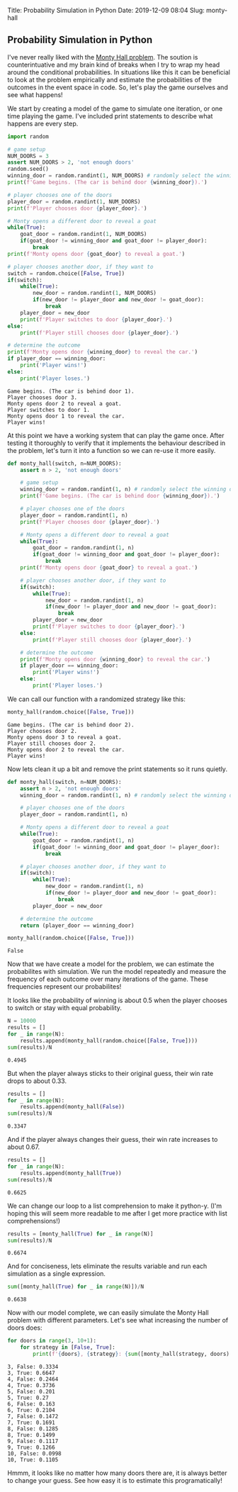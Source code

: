 Title: Probability Simulation in Python
Date: 2019-12-09 08:04
Slug: monty-hall

## Probability Simulation in Python

I've never really liked with the [Monty Hall problem](https://en.wikipedia.org/wiki/Monty_Hall_problem). The soution is counterintuative and my brain kind of breaks when I try to wrap my head around the conditional probabilities. In situations like this it can be beneficial to look at the problem empirically and estimate the probabilities of the outcomes in the event space in code. So, let's play the game ourselves and see what happens!

We start by creating a model of the game to simulate one iteration, or one time playing the game. I've included print statements to describe what happens are every step.


```python
import random
```


```python
# game setup
NUM_DOORS = 3
assert NUM_DOORS > 2, 'not enough doors'
random.seed()
winning_door = random.randint(1, NUM_DOORS) # randomly select the winning door
print(f'Game begins. (The car is behind door {winning_door}).')

# player chooses one of the doors
player_door = random.randint(1, NUM_DOORS)
print(f'Player chooses door {player_door}.')

# Monty opens a different door to reveal a goat
while(True):
    goat_door = random.randint(1, NUM_DOORS)
    if(goat_door != winning_door and goat_door != player_door):
        break
print(f'Monty opens door {goat_door} to reveal a goat.')

# player chooses another door, if they want to
switch = random.choice([False, True])
if(switch):
    while(True):
        new_door = random.randint(1, NUM_DOORS)
        if(new_door != player_door and new_door != goat_door):
            break
    player_door = new_door
    print(f'Player switches to door {player_door}.')
else:
    print(f'Player still chooses door {player_door}.')

# determine the outcome
print(f'Monty opens door {winning_door} to reveal the car.')
if player_door == winning_door:
    print('Player wins!')
else:
    print('Player loses.')
```

    Game begins. (The car is behind door 1).
    Player chooses door 3.
    Monty opens door 2 to reveal a goat.
    Player switches to door 1.
    Monty opens door 1 to reveal the car.
    Player wins!


At this point we have a working system that can play the game once. After testing it thoroughly to verify that it implements the behaviour described in the problem, let's turn it into a function so we can re-use it more easily.


```python
def monty_hall(switch, n=NUM_DOORS):
    assert n > 2, 'not enough doors'

    # game setup
    winning_door = random.randint(1, n) # randomly select the winning door
    print(f'Game begins. (The car is behind door {winning_door}).')

    # player chooses one of the doors
    player_door = random.randint(1, n)
    print(f'Player chooses door {player_door}.')

    # Monty opens a different door to reveal a goat
    while(True):
        goat_door = random.randint(1, n)
        if(goat_door != winning_door and goat_door != player_door):
            break
    print(f'Monty opens door {goat_door} to reveal a goat.')

    # player chooses another door, if they want to
    if(switch):
        while(True):
            new_door = random.randint(1, n)
            if(new_door != player_door and new_door != goat_door):
                break
        player_door = new_door
        print(f'Player switches to door {player_door}.')
    else:
        print(f'Player still chooses door {player_door}.')

    # determine the outcome
    print(f'Monty opens door {winning_door} to reveal the car.')
    if player_door == winning_door:
        print('Player wins!')
    else:
        print('Player loses.')
```

We can call our function with a randomized strategy like this:


```python
monty_hall(random.choice([False, True]))
```

    Game begins. (The car is behind door 2).
    Player chooses door 2.
    Monty opens door 3 to reveal a goat.
    Player still chooses door 2.
    Monty opens door 2 to reveal the car.
    Player wins!


Now lets clean it up a bit and remove the print statements so it runs quietly.


```python
def monty_hall(switch, n=NUM_DOORS):
    assert n > 2, 'not enough doors'
    winning_door = random.randint(1, n) # randomly select the winning door

    # player chooses one of the doors
    player_door = random.randint(1, n)

    # Monty opens a different door to reveal a goat
    while(True):
        goat_door = random.randint(1, n)
        if(goat_door != winning_door and goat_door != player_door):
            break

    # player chooses another door, if they want to
    if(switch):
        while(True):
            new_door = random.randint(1, n)
            if(new_door != player_door and new_door != goat_door):
                break
        player_door = new_door

    # determine the outcome
    return (player_door == winning_door)
```


```python
monty_hall(random.choice([False, True]))
```




    False



Now that we have create a model for the problem, we can estimate the probabilites with simulation. We run the model repeatedly and measure the frequency of each outcome over many iterations of the game. These frequencies represent our probabilites!

It looks like the probability of winning is about 0.5 when the player chooses to switch or stay with equal probability.


```python
N = 10000
results = []
for _ in range(N):
    results.append(monty_hall(random.choice([False, True])))
sum(results)/N
```




    0.4945



But when the player always sticks to their original guess, their win rate drops to about 0.33.


```python
results = []
for _ in range(N):
    results.append(monty_hall(False))
sum(results)/N
```




    0.3347



And if the player always changes their guess, their win rate increases to about 0.67.


```python
results = []
for _ in range(N):
    results.append(monty_hall(True))
sum(results)/N
```




    0.6625



We can change our loop to a list comprehension to make it python-y. (I'm hoping this will seem more readable to me after I get more practice with list comprehensions!)


```python
results = [monty_hall(True) for _ in range(N)]
sum(results)/N
```




    0.6674



And for conciseness, lets eliminate the results variable and run each simulation as a single expression.


```python
sum([monty_hall(True) for _ in range(N)])/N
```




    0.6638



Now with our model complete, we can easily simulate the Monty Hall problem with different parameters. Let's see what increasing the number of doors does:


```python
for doors in range(3, 10+1):
    for strategy in [False, True]:
        print(f'{doors}, {strategy}: {sum([monty_hall(strategy, doors) for _ in range(N)])/N}')
```

    3, False: 0.3334
    3, True: 0.6647
    4, False: 0.2464
    4, True: 0.3736
    5, False: 0.201
    5, True: 0.27
    6, False: 0.163
    6, True: 0.2104
    7, False: 0.1472
    7, True: 0.1691
    8, False: 0.1285
    8, True: 0.1499
    9, False: 0.1117
    9, True: 0.1266
    10, False: 0.0998
    10, True: 0.1105


Hmmm, it looks like no matter how many doors there are, it is always better to change your guess. See how easy it is to estimate this programatically!
